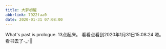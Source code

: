 ```yaml
---
title: 大梦初醒
abbrlink: 7922faa0
date: 2020-01-31 07:08:00
---
```

What's past is prologue.  <!--more-->13点起床。
看看点看到2020年1月31日15:08:24
嗯。
看书去了-_-||
